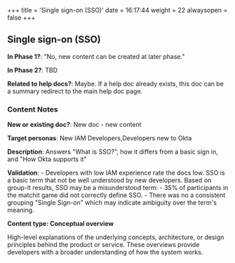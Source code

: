 +++
title = 'Single sign-on (SSO)'
date = 16:17:44
weight = 22
alwaysopen = false
+++

## Single sign-on (SSO)

**In Phase 1?**: "No, new content can be created at later phase."

**In Phase 2?**: TBD

**Related to help docs?**: Maybe. If a help doc already exists, this doc can be a summary redirect to the main help doc page.



### Content Notes

**New or existing doc?**: New doc - new content

**Target personas**: New IAM Developers,Developers new to Okta

**Description**: Answers "What is SSO?", how it differs from a basic sign in,  and "How Okta supports it"

**Validation**: - Developers with low IAM experience rate the docs low. SSO is a basic term that not be well understood by new developers. Based on group-it results, SSO may be a misunderstood term:
    - 35% of participants in the matchit game did not correctly define SSO.
    - There was no a consistent grouping "Single Sign-on" which may indicate ambiguity over the term's meaning.

**Content type: Conceptual overview**

High-level explanations of the underlying concepts, architecture, or design principles behind the product or service. These overviews provide developers with a broader understanding of how the system works.


